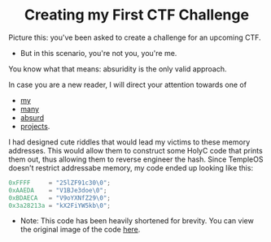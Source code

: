 <h1 align="center">Creating my First CTF Challenge</h1>

Picture this: you've been asked to create a challenge for an upcoming CTF.

- But in this scenario, you're not you, you're me.

You know what that means: absuridity is the only valid approach.

In case you are a new reader, I will direct your attention towards one of

- [my](https://github.com/crscillitoe/isOdd)
- [many](https://github.com/crscillitoe/EnterpriseOddVerifier)
- [absurd](https://github.com/crscillitoe/MemeGAN)
- [projects](https://github.com/crscillitoe/FintechTM).

I had designed cute riddles that would lead
my victims to these memory addresses. This
would allow them to construct some HolyC code
that prints them out, thus allowing them to
reverse engineer the hash. Since TempleOS doesn't
restrict addressabe memory, my code ended up looking like this:

```C
0xFFFF     = "25lZF91c30\0";
0xAAEDA    = "V1BJe3doe\0";
0xBDAECA   = "V9oYXNfZ29\0";
0x3a28213a = "kX2FiYW5kb\0";
```

- Note: This code has been heavily shortened for brevity.
  You can view the original image of the code [here](https://images.woohoojin.dev/🍑👀💦️️🧢🚔👀💩👀😳💦👀💦💦💦🚨🍑💩👀.png).
